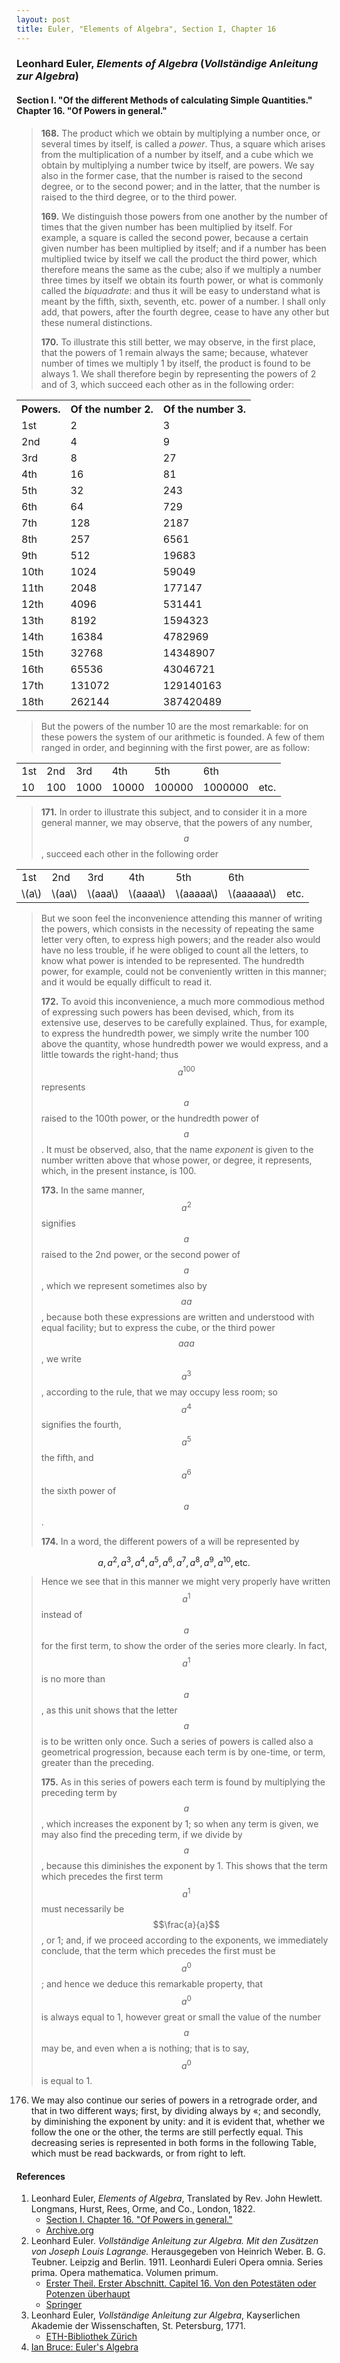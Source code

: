 ```yaml
---
layout: post
title: Euler, "Elements of Algebra", Section I, Chapter 16
---
```


### Leonhard Euler, *Elements of Algebra* (*Vollständige Anleitung zur Algebra*)

#### Section I. "Of the different Methods of calculating Simple Quantities." Chapter 16. "Of Powers in general."

> **168.** The product which we obtain by multiplying a number once, or several times by itself, is
called a *power*. Thus, a square which arises from the multiplication of a number by itself,
> and a cube which we obtain by multiplying a number twice by itself, are powers. We say also in
> the former case, that the number is raised to the second degree, or to the second power;
> and in the latter, that the number is raised to the third degree, or to the third power.
>
> **169.** We distinguish those powers from one another by the number of times that the given
> number has been multiplied by itself. For example, a square is called the second
> power, because a certain given number has been multiplied by itself; and if a number has
> been multiplied twice by itself we call the product the third power, which
> therefore means the same as the cube; also if we multiply a number three times by itself we
> obtain its fourth power, or what is commonly called the *biquadrate*: and thus it will be easy
> to understand what is meant by the fifth, sixth, seventh, etc. power of a number.
> I shall only add, that powers, after the fourth degree, cease to have any other but
> these numeral distinctions.
>
> **170.** To illustrate this still better, we may observe, in the first place,
> that the powers of 1 remain always the same; because,
> whatever number of times we multiply 1 by itself, the product is found to be always 1.
> We shall therefore begin by representing the powers of 2 and of 3, which succeed
> each other as in the following order:

<table>
<tr>
    <th>Powers.</th>
    <th>Of the number 2.</th>
    <th>Of the number 3.</th>
</tr>
<tr>
    <td>1st</td>
    <td>2</td>
    <td>3</td>
</tr>
<tr>
    <td>2nd</td>
    <td>4</td>
    <td>9</td>
</tr>
<tr>
    <td>3rd</td>
    <td>8</td>
    <td>27</td>
</tr>
<tr>
    <td>4th</td>
    <td>16</td>
    <td>81</td>
</tr>
<tr>
    <td>5th</td>
    <td>32</td>
    <td>243</td>
</tr>
<tr>
    <td>6th</td>
    <td>64</td>
    <td>729</td>
</tr>
<tr>
    <td>7th</td>
    <td>128</td>
    <td>2187</td>
</tr>
<tr>
    <td>8th</td>
    <td>257</td>
    <td>6561</td>
</tr>
<tr>
    <td>9th</td>
    <td>512</td>
    <td>19683</td>
</tr>
<tr>
    <td>10th</td>
    <td>1024</td>
    <td>59049</td>
</tr>
<tr>
    <td>11th</td>
    <td>2048</td>
    <td>177147</td>
</tr>
<tr>
    <td>12th</td>
    <td>4096</td>
    <td>531441</td>
</tr>
<tr>
    <td>13th</td>
    <td>8192</td>
    <td>1594323</td>
</tr>
<tr>
    <td>14th</td>
    <td>16384</td>
    <td>4782969</td>
</tr>
<tr>
    <td>15th</td>
    <td>32768</td>
    <td>14348907</td>
</tr>
<tr>
    <td>16th</td>
    <td>65536</td>
    <td>43046721</td>
</tr>
<tr>
    <td>17th</td>
    <td>131072</td>
    <td>129140163</td>
</tr>
<tr>
    <td>18th</td>
    <td>262144</td>
    <td>387420489</td>
</tr>
</table>

> But the powers of the number 10 are the most remarkable: for on these powers the system of
> our arithmetic is founded. A few of them ranged in order,
> and beginning with the first power, are as follow:

<table>
    <tr>
        <td>1st</td>
        <td>2nd</td>
        <td>3rd</td>
        <td>4th</td>
        <td>5th</td>
        <td>6th</td>
        <td></td>
    </tr>
    <tr>
        <td>10</td>
        <td>100</td>
        <td>1000</td>
        <td>10000</td>
        <td>100000</td>
        <td>1000000</td>
        <td>etc.</td>
    </tr>
</table>

> **171.** In order to illustrate this subject, and to consider it in a more general manner,
> we may observe, that the powers of any number, $$a$$, succeed each other in the following order

<table>
    <tr>
        <td>1st</td>
        <td>2nd</td>
        <td>3rd</td>
        <td>4th</td>
        <td>5th</td>
        <td>6th</td>
        <td></td>
    </tr>
    <tr>
        <td>\(a\)</td>
        <td>\(aa\)</td>
        <td>\(aaa\)</td>
        <td>\(aaaa\)</td>
        <td>\(aaaaa\)</td>
        <td>\(aaaaaa\)</td>
        <td>etc.</td>
    </tr>
</table>

> But we soon feel the inconvenience attending this manner of writing the powers, which consists in
> the necessity of repeating the same letter very often, to express high powers; and the reader
> also would have no less trouble, if he were obliged to count all the letters, to know what power
> is intended to be represented. The hundredth power, for example, could not be conveniently written
> in this manner; and it would be equally difficult to read it.
>
> **172.** To avoid this inconvenience, a much more commodious method of expressing such powers has
> been devised, which, from its extensive use, deserves to be carefully explained. Thus, for example,
> to express the hundredth power, we simply write the number 100 above the quantity, whose hundredth
> power we would express, and a little towards the right-hand;
> thus $$a^{100}$$ represents $$a$$ raised to
> the 100th power, or the hundredth power of $$a$$. It must be observed, also, that the
> name *exponent* is given to the number written above that whose power, or degree, it represents,
> which, in the present instance, is 100.
>
> **173.** In the same manner, $$a^2$$ signifies $$a$$ raised to the 2nd power,
> or the second power of $$a$$, which we represent sometimes also by $$aa$$,
> because both these expressions are written and understood with equal facility;
> but to express the cube, or the third power $$aaa$$, we write $$a^3$$, according to the
> rule, that we may occupy less room; so $$a^4$$ signifies the fourth, $$a^5$$ the fifth,
> and $$a^6$$ the sixth power of $$a$$.
>
> **174.** In a word, the different powers of a will be represented by
>
$$a, a^2, a^3, a^4, a^5, a^6, a^7, a^8, a^9, a^{10}, \textrm{etc.}$$
>
> Hence we see that in this manner we might very properly have written $$a^1$$ instead of $$a$$ for the
> first term, to show the order of the series more clearly. In fact, $$a^1$$ is no more than $$a$$,
> as this unit shows that the letter $$a$$ is to be written only once. Such a series of powers is
> called also a geometrical progression, because each term is by one-time, or term,
> greater than the preceding.
>
> **175.** As in this series of powers each term is found by multiplying the preceding term by
> $$a$$, which increases the exponent by 1; so when any term is given, we may also find the
> preceding term, if we divide by $$a$$, because this diminishes the exponent by 1. This
> shows that the term which precedes the first term $$a^1$$ must necessarily be $$\frac{a}{a}$$, or 1;
> and, if we proceed according to the exponents, we immediately conclude, that the term which precedes
> the first must be $$a^0$$; and hence we deduce this remarkable property,
> that $$a^0$$ is always equal to 1,
> however great or small the value of the number $$a$$ may be, and even when a is nothing;
> that is to say, $$a^0$$ is equal to 1.

176. We may also continue our series of powers in a retrograde order, and that in two different ways; first, by dividing always by «; and secondly, by diminishing the exponent by unity: and it is evident that, whether we follow the one or the other, the terms are still perfectly equal. This decreasing series is represented in both forms in the following Table, which must be read backwards, or from right to left.


#### References

1. Leonhard Euler, *Elements of Algebra*, Translated by Rev. John Hewlett. Longmans, Hurst, Rees, Orme, and Co., London, 1822.
    - [Section I. Chapter 16. "Of Powers in general."](/assets/euler/I-16.pdf)
    - [Archive.org](https://archive.org/details/elementsofalgebr00euleuoft/)
2. Leonhard Euler. *Vollständige Anleitung zur Algebra. Mit den Zusätzen von Joseph Louis Lagrange.* Herausgegeben von Heinrich Weber. B. G. Teubner. Leipzig and Berlin. 1911. Leonhardi Euleri Opera omnia. Series prima. Opera mathematica. Volumen primum.
    - [Erster Theil. Erster Abschnitt. Capitel 16. Von den Potestäten oder Potenzen überhaupt](/assets/euler/I-I-16.pdf)
    - [Springer](https://link.springer.com/book/9783764314002)
3. Leonhard Euler, *Vollständige Anleitung zur Algebra*, Kayserlichen Akademie der Wissenschaften, St. Petersburg, 1771.
    - [ETH-Bibliothek Zürich](https://doi.org/10.3931/e-rara-9093)
4. [Ian Bruce: Euler's Algebra](https://www.17centurymaths.com/contents/euleralgebra.htm)
